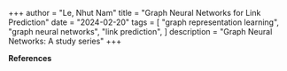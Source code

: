 +++
author = "Le, Nhut Nam"
title = "Graph Neural Networks for Link Prediction"
date = "2024-02-20"
tags = [
    "graph representation learning", "graph neural networks", "link prediction",
]
description = "Graph Neural Networks: A study series"
+++




**References**